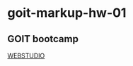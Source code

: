 # goit-markup-hw-01
## GOIT bootcamp
[WEBSTUDIO](https://epsilon11101.github.io/goit-markup-hw-01/)

